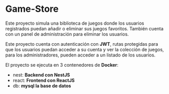 # Game-Store

Este proyecto simula una biblioteca de juegos donde los usuarios registrados puedan añadir o eliminar sus juegos favoritos. También cuenta con un panel de administración para eliminar los usuarios.

Este proyecto cuenta con autenticación con **JWT**, rutas protegidas para que los usuarios puedan acceder a su cuenta y ver la colección de juegos, para los administradores, pueden acceder a un listado de los usuarios.

El proyecto se ejecuta en 3 contenedores de **Docker**:
- nest: **Backend con NestJS**
- react: **Frontend con ReactJS**
- db: **mysql la base de datos**


